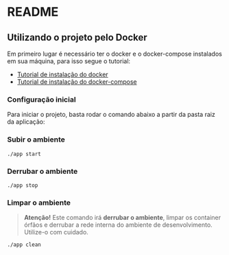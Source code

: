 # README #

## Utilizando o projeto pelo Docker

Em primeiro lugar é necessário ter o docker e o docker-compose instalados em sua máquina, para isso segue o tutorial:

* [Tutorial de instalação do docker](https://docs.docker.com/install/linux/docker-ce/ubuntu/)
* [Tutorial de instalação do docker-compose](https://docs.docker.com/compose/install/)

### Configuração inicial
Para iniciar o projeto, basta rodar o comando abaixo a partir da pasta raiz da aplicação:

### Subir o ambiente
```shell
./app start
```

### Derrubar o ambiente
```shell
./app stop
```

### Limpar o ambiente
> **Atenção!** Este comando irá **derrubar o ambiente**, limpar os container órfãos e derrubar a rede 
> interna do ambiente de desenvolvimento. Utilize-o com cuidado.

```shell
./app clean
```